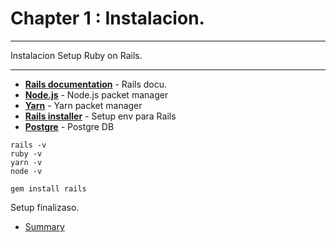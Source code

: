 # Chapter 1 : Instalacion.


---
Instalacion Setup Ruby on Rails.

---

- __[Rails documentation](https://guides.rubyonrails.org/getting_started.html)__ - Rails docu.
- __[Node.js](https://nodejs.org/es/download/)__ - Node.js packet manager
- __[Yarn](https://classic.yarnpkg.com/lang/en/docs/install/#windows-stable)__ - Yarn packet manager
- __[Rails installer](https://rubyinstaller.org/)__ - Setup env para Rails
- __[Postgre](https://www.postgresql.org/download/windows/)__ - Postgre DB

```
rails -v
ruby -v 
yarn -v 
node -v
```

    gem install rails


Setup finalizaso.



- [Summary ](./SUMMARY.md)